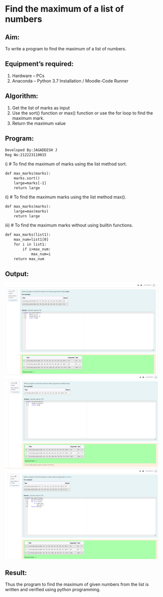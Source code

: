 # Find the maximum of a list of numbers
## Aim:
To write a program to find the maximum of a list of numbers.
## Equipment’s required:
1.	Hardware – PCs
2.	Anaconda – Python 3.7 Installation / Moodle-Code Runner
## Algorithm:
1.	Get the list of marks as input
2.	Use the sort() function or max() function or use the for loop to find the maximum mark.
3.	Return the maximum value
## Program:
```
Developed By:JAGADEESH J
Reg No:212223110015
```

i)	# To find the maximum of marks using the list method sort.
```
def max_marks(marks):
    marks.sort()
    large=marks[-1]
    return large
```
ii)	# To find the maximum marks using the list method max().
```
def max_marks(marks):
    large=max(marks)
    return large
```
iii) # To find the maximum marks without using builtin functions.
```
def max_marks(list1):
    max_num=list1[0]
    for i in list1:
        if i>max_num:
            max_num=i
    return max_num
```
## Output:
![alt text](image.png)
![alt text](image-1.png)
![alt text](image-2.png)
## Result:
Thus the program to find the maximum of given numbers from the list is written and verified using python programming.

